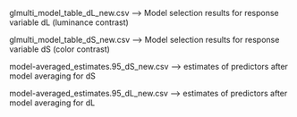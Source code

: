 
glmulti_model_table_dL_new.csv --> Model selection results for response variable dL (luminance contrast)

glmulti_model_table_dS_new.csv --> Model selection results for response variable dS (color contrast)

model-averaged_estimates.95_dS_new.csv --> estimates of predictors after model averaging for dS

model-averaged_estimates.95_dL_new.csv --> estimates of predictors after model averaging for dL
